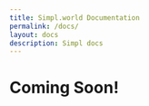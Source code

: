 ```yaml
---
title: Simpl.world Documentation
permalink: /docs/
layout: docs
description: Simpl docs
---
```


# Coming Soon!
